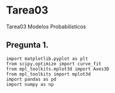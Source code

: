 # Tarea03
Tarea03 Modelos Probabilisticos 

## Pregunta 1.
```
import matplotlib.pyplot as plt
from scipy.optimize import curve_fit
from mpl_toolkits.mplot3d import Axes3D
from mpl_toolkits import mplot3d
import pandas as pd
import numpy as np
```


